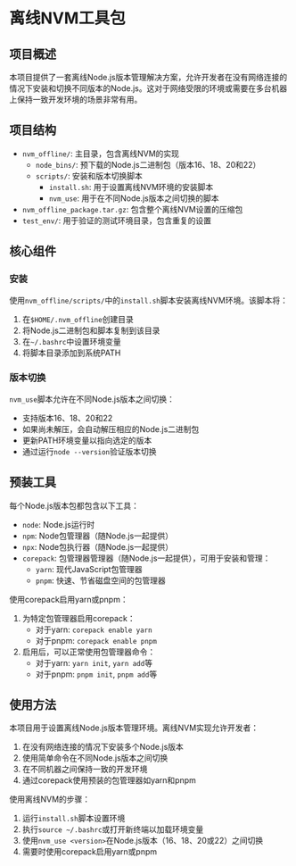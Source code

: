 # 离线NVM工具包

## 项目概述
本项目提供了一套离线Node.js版本管理解决方案，允许开发者在没有网络连接的情况下安装和切换不同版本的Node.js。这对于网络受限的环境或需要在多台机器上保持一致开发环境的场景非常有用。

## 项目结构
- `nvm_offline/`: 主目录，包含离线NVM的实现
  - `node_bins/`: 预下载的Node.js二进制包（版本16、18、20和22）
  - `scripts/`: 安装和版本切换脚本
    - `install.sh`: 用于设置离线NVM环境的安装脚本
    - `nvm_use`: 用于在不同Node.js版本之间切换的脚本
- `nvm_offline_package.tar.gz`: 包含整个离线NVM设置的压缩包
- `test_env/`: 用于验证的测试环境目录，包含重复的设置

## 核心组件

### 安装
使用`nvm_offline/scripts/`中的`install.sh`脚本安装离线NVM环境。该脚本将：
1. 在`$HOME/.nvm_offline`创建目录
2. 将Node.js二进制包和脚本复制到该目录
3. 在`~/.bashrc`中设置环境变量
4. 将脚本目录添加到系统PATH

### 版本切换
`nvm_use`脚本允许在不同Node.js版本之间切换：
- 支持版本16、18、20和22
- 如果尚未解压，会自动解压相应的Node.js二进制包
- 更新PATH环境变量以指向选定的版本
- 通过运行`node --version`验证版本切换

## 预装工具
每个Node.js版本包都包含以下工具：
- `node`: Node.js运行时
- `npm`: Node包管理器（随Node.js一起提供）
- `npx`: Node包执行器（随Node.js一起提供）
- `corepack`: 包管理器管理器（随Node.js一起提供），可用于安装和管理：
  - `yarn`: 现代JavaScript包管理器
  - `pnpm`: 快速、节省磁盘空间的包管理器

使用corepack启用yarn或pnpm：
1. 为特定包管理器启用corepack：
   - 对于yarn: `corepack enable yarn`
   - 对于pnpm: `corepack enable pnpm`
2. 启用后，可以正常使用包管理器命令：
   - 对于yarn: `yarn init`, `yarn add`等
   - 对于pnpm: `pnpm init`, `pnpm add`等

## 使用方法
本项目用于设置离线Node.js版本管理环境。离线NVM实现允许开发者：
1. 在没有网络连接的情况下安装多个Node.js版本
2. 使用简单命令在不同Node.js版本之间切换
3. 在不同机器之间保持一致的开发环境
4. 通过corepack使用预装的包管理器如yarn和pnpm

使用离线NVM的步骤：
1. 运行`install.sh`脚本设置环境
2. 执行`source ~/.bashrc`或打开新终端以加载环境变量
3. 使用`nvm_use <version>`在Node.js版本（16、18、20或22）之间切换
4. 需要时使用corepack启用yarn或pnpm